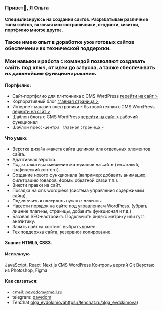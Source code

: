 ### Привет👋, Я Ольга

#### Специализируюсь на создании сайтов. Разрабатываю различные типы сайтов, включая многостраничники, лендинги, визитки, портфолио многое другое.
###  Также имею опыт в доработке уже готовых сайтов обеспечении их технической поддержки.
###  Мои навыки и работа с командой позволяют создавать сайты под ключ, от идеи до запуска, а также обеспечивать их дальнейшее функционирование.
#### Портфолио:
- Сайт-портфолио для плиточника с CMS WordPress  [перейти на сайт >](https://pavel.evdokimov.xyz/)
- Корпоративный блог [главная страница >](https://olga-evdokimova.github.io/blog-Corporate/)
- Интернет-магазин электроники и бытовой технки с CMS WordPress [перейти на сайт >](https://electronicashop.ru/)
- Шаблон блога с CMS WordPress [перейти на сайт >](https://ci00274.tmweb.ru/) 
рабочий функционал
- Шаблон пресс-центра ,  [главная страница >](https://olga-evdokimova.github.io/blog-Press/)

#### Что умею:
- Верстка дизайн-макета сайта целиком или отдельных элементов сайта.
- Адаптивная вёрстка.
- Подготовка и размещение материалов на сайте (текстовый, графический контент).
- Создание нового функционала (например: добавить анимацию, фильтрацию товаров, формы обратной связи т.п.).
- Внести правки на сайт.
- Посадка на cms wordpress (система управления содержимым сайта).
- Подключить и настроить нужные плагины.
- Навести порядок на сайте под управлением WordPress. (убрать лишние плагины, страницы, добавить функционал и т.д.)
- Базовая SEO-настройка. Подключить яндекс метрику или гугл аналитику.
- Залить сайт на хостинг, выбрать домен.
- Тех поддержка сайта, резервное копирование. 
#### Знание HTML5, CSS3.
#### Использую 
JavaScript, React, Next.js
CMS WordPress
Контроль версий Git
Верстаю из Photoshop, Figma
#### Как связаться:
- email: pavedom@mail.ru
- telegram: [pavedom]([https://t.me/olga_evdokimova](https://t.me/olga_evdokimova13))
- TenChat [olga_evdokimova](https://tenchat.ru/olga_evdokimova)https://tenchat.ru/olga_evdokimova)

